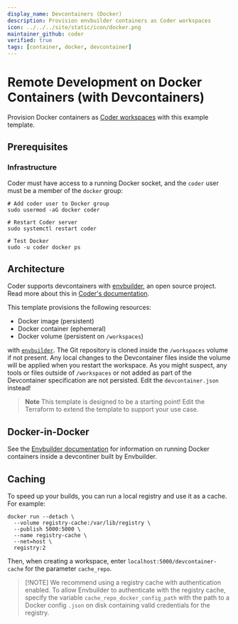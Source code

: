 ```yaml
---
display_name: Devcontainers (Docker)
description: Provision envbuilder containers as Coder workspaces
icon: ../../../site/static/icon/docker.png
maintainer_github: coder
verified: true
tags: [container, docker, devcontainer]
---
```


# Remote Development on Docker Containers (with Devcontainers)

Provision Docker containers as [Coder workspaces](https://coder.com/docs/workspaces) with this example template.

## Prerequisites

### Infrastructure

Coder must have access to a running Docker socket, and the `coder` user must be a member of the `docker` group:

```shell
# Add coder user to Docker group
sudo usermod -aG docker coder

# Restart Coder server
sudo systemctl restart coder

# Test Docker
sudo -u coder docker ps
```

## Architecture

Coder supports devcontainers with [envbuilder](https://github.com/coder/envbuilder), an open source project. Read more about this in [Coder's documentation](https://coder.com/docs/templates/dev-containers).

This template provisions the following resources:

- Docker image (persistent)
- Docker container (ephemeral)
- Docker volume (persistent on `/workspaces`)

with [`envbuilder`](https://github.com/coder/envbuilder).
The Git repository is cloned inside the `/workspaces` volume if not present.
Any local changes to the Devcontainer files inside the volume will be applied when you restart the workspace.
As you might suspect, any tools or files outside of `/workspaces` or not added as part of the Devcontainer specification are not persisted.
Edit the `devcontainer.json` instead!

> **Note**
> This template is designed to be a starting point! Edit the Terraform to extend the template to support your use case.

## Docker-in-Docker

See the [Envbuilder documentation](https://github.com/coder/envbuilder/blob/main/docs/docker.md) for information on running Docker containers inside a devcontiner built by Envbuilder.

## Caching

To speed up your builds, you can run a local registry and use it as a cache. For example:

```shell
docker run --detach \
  --volume registry-cache:/var/lib/registry \
  --publish 5000:5000 \
  --name registry-cache \
  --net=host \
  registry:2
```

Then, when creating a workspace, enter `localhost:5000/devcontainer-cache` for the parameter `cache_repo`.

> [!NOTE] We recommend using a registry cache with authentication enabled.
> To allow Envbuilder to authenticate with the registry cache, specify the variable `cache_repo_docker_config_path`
> with the path to a Docker config `.json` on disk containing valid credentials for the registry.
